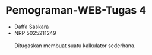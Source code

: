 # Pemograman-WEB-Tugas 4
- Daffa Saskara
- NRP 5025211249
  <br> <br>
  Ditugaskan membuat suatu kalkulator sederhana.
